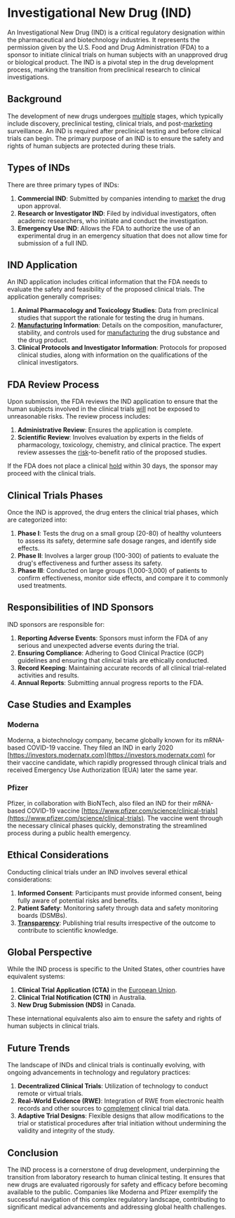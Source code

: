 # Investigational New Drug (IND)

An Investigational New Drug (IND) is a critical regulatory designation within the pharmaceutical and biotechnology industries. It represents the permission given by the U.S. Food and Drug Administration (FDA) to a sponsor to initiate clinical trials on human subjects with an unapproved drug or biological product. The IND is a pivotal step in the drug development process, marking the transition from preclinical research to clinical investigations.

## Background

The development of new drugs undergoes [multiple](../m/multiple.md) stages, which typically include discovery, preclinical testing, clinical trials, and post-[marketing](../m/marketing.md) surveillance. An IND is required after preclinical testing and before clinical trials can begin. The primary purpose of an IND is to ensure the safety and rights of human subjects are protected during these trials.

## Types of INDs

There are three primary types of INDs:
1. **Commercial IND**: Submitted by companies intending to [market](../m/market.md) the drug upon approval.
2. **Research or Investigator IND**: Filed by individual investigators, often academic researchers, who initiate and conduct the investigation.
3. **Emergency Use IND**: Allows the FDA to authorize the use of an experimental drug in an emergency situation that does not allow time for submission of a full IND.

## IND Application

An IND application includes critical information that the FDA needs to evaluate the safety and feasibility of the proposed clinical trials. The application generally comprises:

1. **Animal Pharmacology and Toxicology Studies**: Data from preclinical studies that support the rationale for testing the drug in humans.
2. **[Manufacturing](../m/manufacturing.md) Information**: Details on the composition, manufacturer, stability, and controls used for [manufacturing](../m/manufacturing.md) the drug substance and the drug product.
3. **Clinical Protocols and Investigator Information**: Protocols for proposed clinical studies, along with information on the qualifications of the clinical investigators.

## FDA Review Process

Upon submission, the FDA reviews the IND application to ensure that the human subjects involved in the clinical trials [will](../w/will.md) not be exposed to unreasonable risks. The review process includes:

1. **Administrative Review**: Ensures the application is complete.
2. **Scientific Review**: Involves evaluation by experts in the fields of pharmacology, toxicology, chemistry, and clinical practice. The expert review assesses the [risk](../r/risk.md)-to-benefit ratio of the proposed studies.

If the FDA does not place a clinical [hold](../h/hold.md) within 30 days, the sponsor may proceed with the clinical trials.

## Clinical Trials Phases

Once the IND is approved, the drug enters the clinical trial phases, which are categorized into:

1. **Phase I**: Tests the drug on a small group (20-80) of healthy volunteers to assess its safety, determine safe dosage ranges, and identify side effects.
2. **Phase II**: Involves a larger group (100-300) of patients to evaluate the drug's effectiveness and further assess its safety.
3. **Phase III**: Conducted on large groups (1,000-3,000) of patients to confirm effectiveness, monitor side effects, and compare it to commonly used treatments.

## Responsibilities of IND Sponsors

IND sponsors are responsible for:
1. **Reporting Adverse Events**: Sponsors must inform the FDA of any serious and unexpected adverse events during the trial.
2. **Ensuring Compliance**: Adhering to Good Clinical Practice (GCP) guidelines and ensuring that clinical trials are ethically conducted.
3. **Record Keeping**: Maintaining accurate records of all clinical trial-related activities and results.
4. **Annual Reports**: Submitting annual progress reports to the FDA.

## Case Studies and Examples

### Moderna

Moderna, a biotechnology company, became globally known for its mRNA-based COVID-19 vaccine. They filed an IND in early 2020 [https://investors.modernatx.com](https://investors.modernatx.com) for their vaccine candidate, which rapidly progressed through clinical trials and received Emergency Use Authorization (EUA) later the same year.

### Pfizer

Pfizer, in collaboration with BioNTech, also filed an IND for their mRNA-based COVID-19 vaccine [https://www.pfizer.com/science/clinical-trials](https://www.pfizer.com/science/clinical-trials). The vaccine went through the necessary clinical phases quickly, demonstrating the streamlined process during a public health emergency.

## Ethical Considerations

Conducting clinical trials under an IND involves several ethical considerations:
1. **Informed Consent**: Participants must provide informed consent, being fully aware of potential risks and benefits.
2. **Patient Safety**: Monitoring safety through data and safety monitoring boards (DSMBs).
3. **[Transparency](../t/transparency.md)**: Publishing trial results irrespective of the outcome to contribute to scientific knowledge.

## Global Perspective

While the IND process is specific to the United States, other countries have equivalent systems:
1. **Clinical Trial Application (CTA)** in the [European Union](../e/european_union_(eu).md).
2. **Clinical Trial Notification (CTN)** in Australia.
3. **New Drug Submission (NDS)** in Canada.

These international equivalents also aim to ensure the safety and rights of human subjects in clinical trials.

## Future Trends

The landscape of INDs and clinical trials is continually evolving, with ongoing advancements in technology and regulatory practices:
1. **Decentralized Clinical Trials**: Utilization of technology to conduct remote or virtual trials.
2. **Real-World Evidence (RWE)**: Integration of RWE from electronic health records and other sources to [complement](../c/complement.md) clinical trial data.
3. **Adaptive Trial Designs**: Flexible designs that allow modifications to the trial or statistical procedures after trial initiation without undermining the validity and integrity of the study.

## Conclusion

The IND process is a cornerstone of drug development, underpinning the transition from laboratory research to human clinical testing. It ensures that new drugs are evaluated rigorously for safety and efficacy before becoming available to the public. Companies like Moderna and Pfizer exemplify the successful navigation of this complex regulatory landscape, contributing to significant medical advancements and addressing global health challenges.